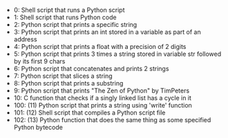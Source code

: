 - 0: Shell script that runs a Python script
- 1: Shell script that runs Python code
- 2: Python script that prints a specific string
- 3: Python script that prints an int stored in a variable as part of an address
- 4: Python script that prints a float with a precision of 2 digits
- 5: Python script that prints 3 times a string stored in variable str followed by its first 9 chars
- 6: Python script that concatenates and prints 2 strings
- 7: Python script that slices a string
- 8: Python script that prints a substring
- 9: Python script that prints "The Zen of Python" by TimPeters
- 10: C function that checks if a singly linked list has a cycle in it
- 100: (11) Python script that prints a string using 'write' function
- 101: (12) Shell script that compiles a Python script file
- 102: (13) Python function that does the same thing as some specified Python bytecode